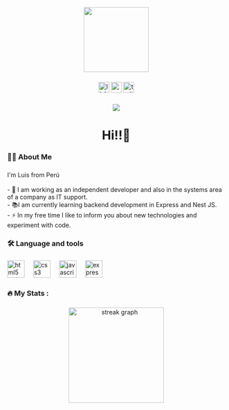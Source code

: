 <div align="center">
  <img height="150" src="https://avatars.githubusercontent.com/u/96358090?s=400&u=d9db6c5dacfa8d05d304a02f6c7a1054dbe31549&v=4"  />
</div>

###

<div align="center">
  <img src="https://img.shields.io/static/v1?message=LinkedIn&logo=linkedin&label=&color=0077B5&logoColor=white&labelColor=&style=for-the-badge" height="25" alt="linkedin logo"  />
  <img src="https://img.shields.io/static/v1?message=Youtube&logo=youtube&label=&color=FF0000&logoColor=white&labelColor=&style=for-the-badge" height="25" alt="youtube logo"  />
  <img src="https://img.shields.io/static/v1?message=Twitter&logo=twitter&label=&color=1DA1F2&logoColor=white&labelColor=&style=for-the-badge" height="25" alt="twitter logo"  />
</div>

###

<div align="center">
  <img src="https://visitor-badge.laobi.icu/badge?page_id=AlbertoKnow.AlbertoKnow&"  />
</div>

###

<h1 align="center">Hi!!👋</h1>

###

<h3 align="left">👩‍💻  About Me</h3>

###

<p align="left">I'm Luis from Perú<br><br>- 🔭 I am working as an independent developer and also in the systems area of a company as IT support.<br>- 📚I am currently learning backend development in Express and Nest JS.<br>- ⚡ In my free time I like to inform you about new technologies and experiment with code.</p>

###

<h3 align="left">🛠 Language and tools</h3>

###

<div align="left">
  <img src="https://cdn.jsdelivr.net/gh/devicons/devicon/icons/html5/html5-original.svg" height="40" alt="html5 logo"  />
  <img width="12" />
  <img src="https://cdn.jsdelivr.net/gh/devicons/devicon/icons/css3/css3-original.svg" height="40" alt="css3 logo"  />
  <img width="12" />
  <img src="https://cdn.jsdelivr.net/gh/devicons/devicon/icons/javascript/javascript-original.svg" height="40" alt="javascript logo"  />
  <img width="12" />
  <img src="https://cdn.jsdelivr.net/gh/devicons/devicon/icons/express/express-original.svg" height="40" alt="express logo"  />
</div>

###

<h3 align="left">🔥   My Stats :</h3>

###

<div align="center">
  <img src="https://streak-stats.demolab.com?user=AlbertoKnow&locale=en&mode=daily&theme=dark&hide_border=false&border_radius=5&order=3" height="220" alt="streak graph"  />
</div>

###
